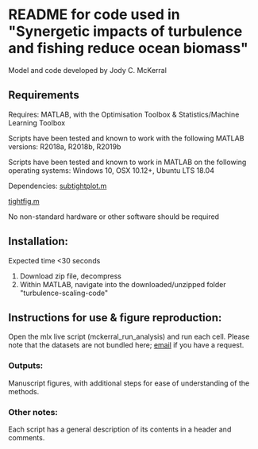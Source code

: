 # README for code used in "Synergetic impacts of turbulence and fishing reduce ocean biomass"
Model and code developed by Jody C. McKerral

## Requirements
Requires: MATLAB, with the Optimisation Toolbox & Statistics/Machine Learning Toolbox

Scripts have been tested and known to work with the following MATLAB versions:
R2018a, R2018b, R2019b

Scripts have been tested and known to work in MATLAB on the following operating systems:
Windows 10, OSX 10.12+, Ubuntu LTS 18.04

Dependencies: 
[subtightplot.m](https://au.mathworks.com/matlabcentral/fileexchange/39664-subtightplot)

[tightfig.m](https://au.mathworks.com/matlabcentral/fileexchange/34055-tightfig-hfig)

No non-standard hardware or other software should be required

## Installation:
Expected time <30 seconds
1. Download zip file, decompress
2. Within MATLAB, navigate into the downloaded/unzipped folder "turbulence-scaling-code" 

## Instructions for use & figure reproduction:
Open the mlx live script (mckerral_run_analysis) and run each cell. 
Please note that the datasets are not bundled here; [email](https://www.flinders.edu.au/people/jody.fisher) if you have a request.

### Outputs:
Manuscript figures, with additional steps for ease of understanding of the methods.

### Other notes:
Each script has a general description of its contents in a header and comments.
